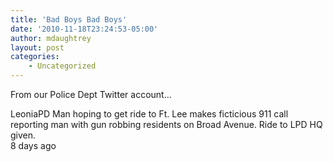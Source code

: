 ```yaml
---
title: 'Bad Boys Bad Boys'
date: '2010-11-18T23:24:53-05:00'
author: mdaughtrey
layout: post
categories:
    - Uncategorized
---
```


From our Police Dept Twitter account…

LeoniaPD Man hoping to get ride to Ft. Lee makes ficticious 911 call reporting man with gun robbing residents on Broad Avenue. Ride to LPD HQ given.  
8 days ago
